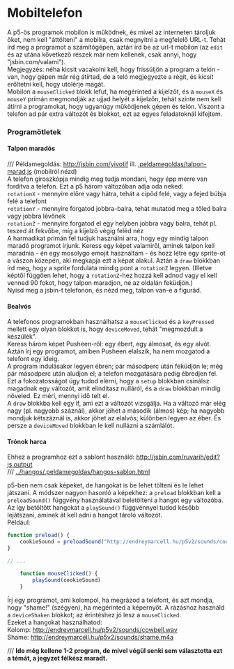 # Mobiltelefon

A p5-ös programok mobilon is működnek, és mivel az interneten tároljuk őket, nem kell "áttölteni" a mobilra, csak megnyitni a megfelelő URL-t. Tehát írd meg a programot a számítógépen, aztán írd be az url-t mobilon (az `edit` és az utána következő részek már nem kellenek, csak annyi, hogy "jsbin.com/valami").  
Megjegyzés: néha kicsit vacakolni kell, hogy frissüljön a program a telón - van, hogy gépen már rég átírtad, de a teló megjegyezte a régit, és kicsit erőltetni kell, hogy utolérje magát.  
Mobilon a `mouseClicked` blokk lefut, ha megérinted a kijelzőt, és a `mouseX` és `mouseY` prímán megmondják az ujjad helyét a kijelzőn, tehát szinte nem kell átírni a programokat, hogy ugyanúgy működjenek gépen és telón. Viszont a telefon ad pár extra változót és blokkot, ezt az egyes feladatoknál kifejtem.  

### Programötletek

#### Talpon maradós
/// Példamegoldás: http://jsbin.com/yivotif ill. [.peldamegoldas/talpon-marad.js](.peldamegoldas/talpon-marad.js) (mobilról nézd)  
A telefon giroszkópja mindig meg tudja mondani, hogy épp merre van fordítva a telefon. Ezt a p5 három változóban adja oda neked:  
`rotationX` - mennyire előre vagy hátra, tehát a cipőd felé, vagy a fejed búbja felé a telefont  
`rotationY` - mennyire forgatod jobbra-balra, tehát mutatod meg a tőled balra vagy jobbra lévőnek  
`rotationZ` - mennyire forgatod el egy helyben jobbra vagy balra, tehát pl. teszed át fekvőbe, míg a kijelző végig feléd néz  
A harmadikat prímán fel tudjuk használni arra, hogy egy mindig talpon maradó programot írjunk. Keress egy képet valamiről, aminek talpon kell maradnia - én egy mosolygo emojit használtam - és hozz létre egy sprite-ot a vászon közepén, aki megkapja ezt a képat alakul. Aztán a `draw` blokkban írd meg, hogy a sprite fordulata mindig pont a `rotationZ` legyen. (Illetve képtől függően lehet, hogy a `rotationZ`-hez hozzá kell adnod vagy el kell venned 90 fokot, hogy talpon maradjon, ne az oldalán feküdjön.)  
Nyisd meg a jsbin-t telefonon, és nézd meg, talpon van-e a figurád.   

#### Bealvós
A telefonos programokban használhatsz a `mouseClicked` és a `keyPressed` mellett egy olyan blokkot is, hogy `deviceMoved`, tehát "megmozdult a készülék".  
Keress három képet Pusheen-ről: egy ébert, egy álmosat, és egy alvót. Aztán írj egy programot, amiben Pusheen elalszik, ha nem mozgatod a telefont egy ideig.  
A program indulásakor legyen ébren; pár másodperc után feküdjön le; még pár másodperc után aludjon el; a telefon mozgatására pedig ébredjen fel. Ezt a fokozatosságot úgy tudod elérni, hogy a `setup` blokkban csinálsz magadnak egy változót, amit elindítasz nulláról, és a `draw` blokkban mindig növeled. Ez méri, mennyi idő telt el.  
A `draw` blokkba kell egy if, ami ezt a változót vizsgálja. Ha a változó már elég nagy (pl. nagyobb száznál), akkor jöhet a második (álmos) kép; ha nagyobb mondjuk kétszáznál is, akkor jöhet az elalvós; különben legyen az éber. És persze a `deviceMoved` blokkban le kell nullázni a számlálót.  

#### Trónok harca
Ehhez a programhoz ezt a sablont használd: http://jsbin.com/ruvarih/edit?js,output  
/// [../hangos/.peldamegoldas/hangos-sablon.html](../hangos/.peldamegoldas/hangos-sablon.html)  

p5-ben nem csak képeket, de hangokat is be lehet tölteni és le lehet játszani. A módszer nagyon hasonló a képekhez: a `preload` blokkban kell a `preloadSound()` függvény használatával beletölteni a hangot egy változóba. Az így betöltött hangokat a `playSound()` függvénnyel tudod később lejátszani, aminek át kell adni a hangot tároló változót.  
Például:  
```javascript
function preload() {
    cookieSound = preloadSound("http://endreymarcell.hu/p5v2/sounds/cookiemonster.m4a")
}

// ...

    function mouseClicked() {
        playSound(cookieSound)
    }
```

Írj egy programot, ami kolompol, ha megrázod a telefont, és azt mondja, hogy "shame!" (szégyen), ha megérinted a képernyőt. A rázáshoz használd a `deviceShaken` blokkot; az érintéshez jó lesz a `mouseClicked`.  
Ezeket a hangokat használhatod:  
Kolomp: http://endreymarcell.hu/p5v2/sounds/cowbell.wav  
Shame: http://endreymarcell.hu/p5v2/sounds/shame.m4a  
  
/// __Ide még kellene 1-2 program, de mivel végül senki sem választotta ezt a témát, a jegyzet félkész maradt.__  
